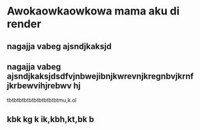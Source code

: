 # Awokaowkaowkowa mama aku di render


## nagajja vabeg ajsndjkaksjd


## nagajja vabeg ajsndjkaksjdsdfvjnbwejibnjkwrevnjkregnbvjkrnf   jkrbewvihjrebwv hj
tbtbtbtbtbtbtbtbtbtbtmu,k.ol

## kbk kg k  ik,kbh,kt,bk b 
